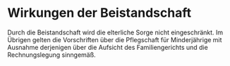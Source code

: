 # Wirkungen der Beistandschaft

Durch die Beistandschaft wird die elterliche Sorge nicht eingeschränkt. Im Übrigen gelten die Vorschriften über die Pflegschaft für Minderjährige mit Ausnahme derjenigen über die Aufsicht des Familiengerichts und die Rechnungslegung sinngemäß. 

